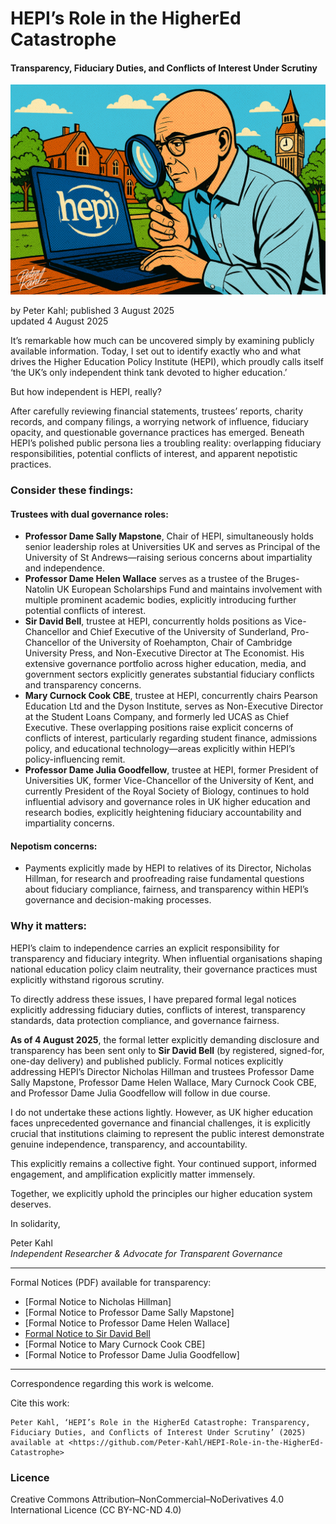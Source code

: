 # HEPI’s Role in the HigherEd Catastrophe

#### Transparency, Fiduciary Duties, and Conflicts of Interest Under Scrutiny

![alt text](https://github.com/Peter-Kahl/HEPI-Role-in-the-HigherEd-Catastrophe/blob/main/investigating_HEPI.jpg?raw=true)

by Peter Kahl; published 3 August 2025\
updated 4 August 2025

It’s remarkable how much can be uncovered simply by examining publicly available information. Today, I set out to identify exactly who and what drives the Higher Education Policy Institute (HEPI), which proudly calls itself ‘the UK’s only independent think tank devoted to higher education.’

But how independent is HEPI, really?

After carefully reviewing financial statements, trustees’ reports, charity records, and company filings, a worrying network of influence, fiduciary opacity, and questionable governance practices has emerged. Beneath HEPI’s polished public persona lies a troubling reality: overlapping fiduciary responsibilities, potential conflicts of interest, and apparent nepotistic practices.

### Consider these findings:

#### **Trustees with dual governance roles:**
- **Professor Dame Sally Mapstone**, Chair of HEPI, simultaneously holds senior leadership roles at Universities UK and serves as Principal of the University of St Andrews—raising serious concerns about impartiality and independence.
- **Professor Dame Helen Wallace** serves as a trustee of the Bruges-Natolin UK European Scholarships Fund and maintains involvement with multiple prominent academic bodies, explicitly introducing further potential conflicts of interest.
- **Sir David Bell**, trustee at HEPI, concurrently holds positions as Vice-Chancellor and Chief Executive of the University of Sunderland, Pro-Chancellor of the University of Roehampton, Chair of Cambridge University Press, and Non-Executive Director at The Economist. His extensive governance portfolio across higher education, media, and government sectors explicitly generates substantial fiduciary conflicts and transparency concerns.
- **Mary Curnock Cook CBE**, trustee at HEPI, concurrently chairs Pearson Education Ltd and the Dyson Institute, serves as Non-Executive Director at the Student Loans Company, and formerly led UCAS as Chief Executive. These overlapping positions raise explicit concerns of conflicts of interest, particularly regarding student finance, admissions policy, and educational technology—areas explicitly within HEPI’s policy-influencing remit.
- **Professor Dame Julia Goodfellow**, trustee at HEPI, former President of Universities UK, former Vice-Chancellor of the University of Kent, and currently President of the Royal Society of Biology, continues to hold influential advisory and governance roles in UK higher education and research bodies, explicitly heightening fiduciary accountability and impartiality concerns.

#### **Nepotism concerns:**
- Payments explicitly made by HEPI to relatives of its Director, Nicholas Hillman, for research and proofreading raise fundamental questions about fiduciary compliance, fairness, and transparency within HEPI’s governance and decision-making processes.

### Why it matters:

HEPI’s claim to independence carries an explicit responsibility for transparency and fiduciary integrity. When influential organisations shaping national education policy claim neutrality, their governance practices must explicitly withstand rigorous scrutiny.

To directly address these issues, I have prepared formal legal notices explicitly addressing fiduciary duties, conflicts of interest, transparency standards, data protection compliance, and governance fairness.

**As of 4 August 2025**, the formal letter explicitly demanding disclosure and transparency has been sent only to **Sir David Bell** (by registered, signed-for, one-day delivery) and published publicly. Formal notices explicitly addressing HEPI’s Director Nicholas Hillman and trustees Professor Dame Sally Mapstone, Professor Dame Helen Wallace, Mary Curnock Cook CBE, and Professor Dame Julia Goodfellow will follow in due course.

I do not undertake these actions lightly. However, as UK higher education faces unprecedented governance and financial challenges, it is explicitly crucial that institutions claiming to represent the public interest demonstrate genuine independence, transparency, and accountability.

This explicitly remains a collective fight. Your continued support, informed engagement, and amplification explicitly matter immensely.

Together, we explicitly uphold the principles our higher education system deserves.

In solidarity,

Peter Kahl\
_Independent Researcher & Advocate for Transparent Governance_

---

Formal Notices (PDF) available for transparency:

- [Formal Notice to Nicholas Hillman]
- [Formal Notice to Professor Dame Sally Mapstone]
- [Formal Notice to Professor Dame Helen Wallace]
- [Formal Notice to Sir David Bell](https://raw.githubusercontent.com/Peter-Kahl/HEPI-Role-in-the-HigherEd-Catastrophe/master/HEPI_David_Bell_Notice_of_Demands_2025-08-04_Redacted.pdf)
- [Formal Notice to Mary Curnock Cook CBE]
- [Formal Notice to Professor Dame Julia Goodfellow]

---

Correspondence regarding this work is welcome.

Cite this work:

```
Peter Kahl, ‘HEPI’s Role in the HigherEd Catastrophe: Transparency, Fiduciary Duties, and Conflicts of Interest Under Scrutiny’ (2025) available at <https://github.com/Peter-Kahl/HEPI-Role-in-the-HigherEd-Catastrophe>
```

### Licence
Creative Commons Attribution–NonCommercial–NoDerivatives 4.0 International Licence (CC BY-NC-ND 4.0)